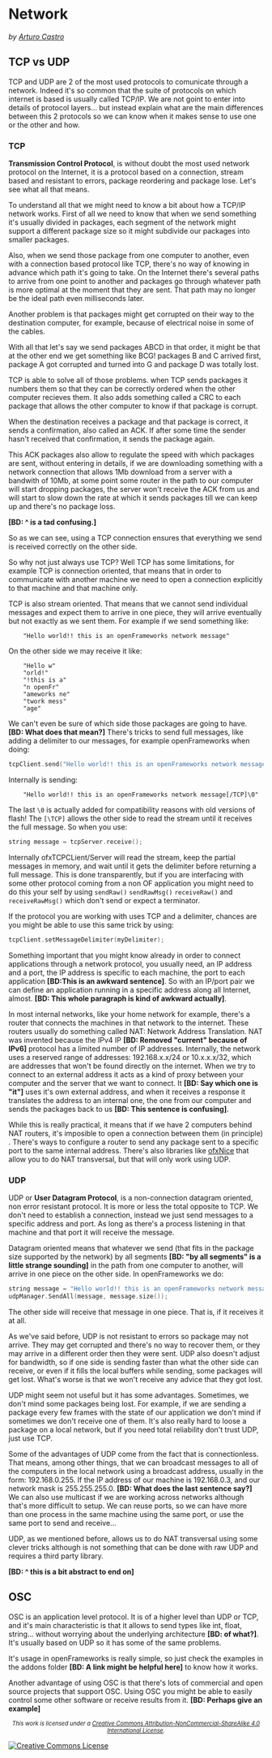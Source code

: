 # Network


*by [Arturo Castro](http://arturocastro.net)*


## TCP vs UDP

TCP and UDP are 2 of the most used protocols to comunicate through a network. Indeed it's so common that the suite of protocols on which internet is based is usually called TCP/IP. We are not goint to enter into details of protocol layers... but instead explain what are the main differences between this 2 protocols so we can know when it makes sense to use one or the other and how.

### TCP

**Transmission Control Protocol**, is without doubt the most used network protocol on the Internet, it is a protocol based on a connection, stream based and resistant to errors, package reordering and package lose. Let's see what all that means.

To understand all that we might need to know a bit about how a TCP/IP network works. First of all we need to know that when we send something it's usually divided in packages, each segment of the network might support a different package size so it might subdivide our packages into smaller packages.

Also, when we send those package from one computer to another, even with a connection based protocol like TCP, there's no way of knowing in advance which path it's going to take. On the Internet there's several paths to arrive from one point to another and packages go through whatever path is more optimal at the moment that they are sent. That path may no longer be the ideal path even milliseconds later.

Another problem is that packages might get corrupted on their way to the destination computer, for example, because of electrical noise in some of the cables.

With all that let's say we send packages ABCD in that order, it might be that at the other end we get something like BCG! packages B and C arrived first, package A got corrupted and turned into G and package D was totally lost.

TCP is able to solve all of those problems. when TCP sends packages it numbers them so that they can be correctly ordered when the other computer recieves them. It also adds something called a CRC to each package that allows the other computer to know if that package is corrupt.

When the destination receives a package and that package is correct, it sends a confirmation, also called an ACK. If after some time the sender hasn't received that confirmation, it sends the package again.

This ACK packages also allow to regulate the speed with which packages are sent, without entering in details, if we are downloading something with a network connection that allows 1Mb download from a server with a bandwith of 10Mb, at some point some router in the path to our computer will start dropping packages, the server won't receive the ACK from us and will start to slow down the rate at which it sends packages till we can keep up and there's no package loss.

**[BD: ^ is a tad confusing.]**

So as we can see, using a TCP connection ensures that everything we send is received correctly on the other side.

So why not just always use TCP?  Well TCP has some limitations, for example TCP is connection oriented, that means that in order to communicate with another machine we need to open a connection explicitly to that machine and that machine only.

TCP is also stream oriented. That means that we cannot send individual messages and expect them to arrive in one piece, they will arrive eventually but not exactly as we sent them. For example if we send something like:

        "Hello world!! this is an openFrameworks network message"

On the other side we may receive it like:

        "Hello w"
        "orld!"
        "!this is a"
        "n openFr"
        "ameworks ne"
        "twork mess"
        "age"

We can't even be sure of which side those packages are going to have. **[BD: What does that mean?]** There's tricks to send full messages, like adding a delimiter to our messages, for example openFrameworks when doing:

```cpp
tcpClient.send("Hello world!! this is an openFrameworks network message");
```

Internally is sending:

        "Hello world!! this is an openFrameworks network message[/TCP]\0"

The last `\0` is actually added for compatibility reasons with old versions of flash! The `[\TCP]` allows the other side to read the stream until it receives the full message. So when you use:

```cpp
string message = tcpServer.receive();
```

Internally ofxTCPCLient/Server will read the stream, keep the partial messages in memory, and wait until it gets the delimiter before returning a full message. This is done transparently, but if you are interfacing with some other protocol coming from a non OF application you might need to do this your self by using `sendRaw()` `sendRawMsg()` `receiveRaw()` and `receiveRawMsg()` which don't send or expect a terminator.

If the protocol you are working with uses TCP and a delimiter, chances are you might be able to use this same trick by using:

```cpp
tcpClient.setMessageDelimiter(myDelimiter);
```

Something important that you might know already in order to connect applications through a network protocol, you usually need, an IP address and a port, the IP address is specific to each machine, the port to each application **[BD:This is an awkward sentence]**. So with an IP/port pair we can define an application running in a specific address along all Internet, almost. **[BD: This whole paragraph is kind of awkward actually]**.

In most internal networks, like your home network for example, there's a router that connects the machines in that network to the internet. These routers usually do something called NAT: Network Address Translation. NAT was invented because the IPv4 IP **[BD: Removed "current" because of IPv6]** protocol has a limited number of IP addresses. Internally, the network uses a reserved range of addresses: 192.168.x.x/24 or 10.x.x.x/32, which are addresses that won't be found directly on the internet. When we try to connect to an external address it acts as a kind of proxy between your computer and the server that we want to connect. It **[BD: Say which one is "it"]** uses it's own external address, and when it receives a response it translates the address to an internal one, the one from our computer and sends the packages back to us **[BD: This sentence is confusing]**.

While this is really practical, it means that if we have 2 computers behind NAT routers, it's imposible to open a connection between them (in principle) . There's ways to configure a router to send any package sent to a specific port to the same internal address. There's also libraries like [ofxNice](https://github.com/arturoc/ofxNice) that allow you to do NAT transversal, but that will only work using UDP.

### UDP

UDP or **User Datagram Protocol**, is a non-connection datagram oriented, non error resistant protocol. It is more or less the total opposite to TCP. We don't need to establish a connection, instead we just send messages to a specific address and port. As long as there's a process listening in that machine and that port it will receive the message.

Datagram oriented means that whatever we send (that fits in the package size supported by the network) by all segments **[BD: "by all segments" is a little strange sounding]** in the path from one computer to another, will arrive in one piece on the other side. In openFrameworks we do:

```cpp
string message = "Hello world!! this is an openFrameworks network message";
udpManager.SendAll(message, message.size());
```

The other side will receive that message in one piece. That is, if it receives it at all.

As we've said before, UDP is not resistant to errors so package may not arrive. They may get corrupted and there's no way to recover them, or they may arrive in a different order then they were sent. UDP also doesn't adjust for bandwidth, so if one side is sending faster than what the other side can receive, or even if it fills the local buffers while sending, some packages will get lost. What's worse is that we won't receive any advice that they got lost.

UDP might seem not useful but it has some advantages. Sometimes, we don't mind some packages being lost. For example, if we are sending a package every few frames with the state of our application we don't mind if sometimes we don't receive one of them. It's also really hard to loose a package on a local network, but if you need total reliability don't trust UDP, just use TCP.

Some of the advantages of UDP come from the fact that is connectionless. That means, among other things, that we can broadcast messages to all of the computers in the local network using a broadcast address, usually in the form: 192.168.0.255. If the IP address of our machine is 192.168.0.3, and our network mask is 255.255.255.0. **[BD: What does the last sentence say?]** We can also use multicast if we are working across networks although that's more difficult to setup. We can reuse ports, so we can have more than one process in the same machine using the same port, or use the same port to send and receive...

UDP, as we mentioned before, allows us to do NAT transversal using some clever tricks although is not something that can be done with raw UDP and requires a third party library.

**[BD: ^ this is a bit abstract to end on]**

## OSC

OSC is an application level protocol. It is of a higher level than UDP or TCP, and it's main characteristic is that it allows to send types like int, float, string... without worrying about the underlying architecture **[BD: of what?]**. It's usually based on UDP so it has some of the same problems.

It's usage in openFrameworks is really simple, so just check the examples in the addons folder **[BD: A link might be helpful here]** to know how it works.

Another advantage of using OSC is that there's lots of commercial and open source projects that support OSC. Using OSC you might be able to easily control some other software or receive results from it. **[BD: Perhaps give an example]**


<em style="font-size:0.8em; text-align:center; display:block;">This work is licensed under a <a rel="license" href="http://creativecommons.org/licenses/by-nc-sa/4.0/deed.en_US">Creative Commons Attribution-NonCommercial-ShareAlike 4.0 International License</a>.</em>

<a rel="license" href="http://creativecommons.org/licenses/by-nc-sa/4.0/deed.en_US"><img alt="Creative Commons License" style="border-width:0" src="http://i.creativecommons.org/l/by-nc-sa/4.0/88x31.png" /></a>
